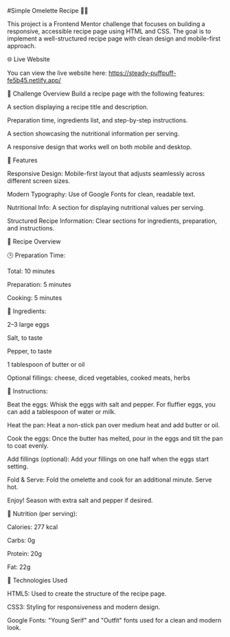 #Simple Omelette Recipe 🥚🍳

This project is a Frontend Mentor challenge that focuses on building a responsive, accessible recipe page using HTML and CSS. The goal is to implement a well-structured recipe page with clean design and mobile-first approach.

🌐 Live Website

You can view the live website here:
https://steady-puffpuff-fe5b45.netlify.app/

🎯 Challenge Overview
Build a recipe page with the following features:

A section displaying a recipe title and description.

Preparation time, ingredients list, and step-by-step instructions.

A section showcasing the nutritional information per serving.

A responsive design that works well on both mobile and desktop.

🌟 Features

Responsive Design: Mobile-first layout that adjusts seamlessly across different screen sizes.

Modern Typography: Use of Google Fonts for clean, readable text.

Nutritional Info: A section for displaying nutritional values per serving.

Structured Recipe Information: Clear sections for ingredients, preparation, and instructions.

📄 Recipe Overview

🕒 Preparation Time:

Total: 10 minutes

Preparation: 5 minutes

Cooking: 5 minutes

🍳 Ingredients:

2–3 large eggs

Salt, to taste

Pepper, to taste

1 tablespoon of butter or oil

Optional fillings: cheese, diced vegetables, cooked meats, herbs

🍴 Instructions:

Beat the eggs: Whisk the eggs with salt and pepper. For fluffier eggs, you can add a tablespoon of water or milk.

Heat the pan: Heat a non-stick pan over medium heat and add butter or oil.

Cook the eggs: Once the butter has melted, pour in the eggs and tilt the pan to coat evenly.

Add fillings (optional): Add your fillings on one half when the eggs start setting.

Fold & Serve: Fold the omelette and cook for an additional minute. Serve hot.

Enjoy! Season with extra salt and pepper if desired.

🍏 Nutrition (per serving):

Calories: 277 kcal

Carbs: 0g

Protein: 20g

Fat: 22g

🔧 Technologies Used

HTML5: Used to create the structure of the recipe page.

CSS3: Styling for responsiveness and modern design.

Google Fonts: "Young Serif" and "Outfit" fonts used for a clean and modern look.
